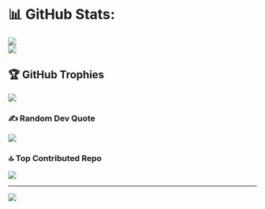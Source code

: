 # 📊 GitHub Stats:
![](https://github-readme-streak-stats.herokuapp.com/?user=srijal30&theme=dark&hide_border=false)<br/>
![](https://github-readme-stats.vercel.app/api/top-langs/?username=srijal30&theme=dark&hide_border=false&include_all_commits=false&count_private=false&layout=compact)

## 🏆 GitHub Trophies
![](https://github-profile-trophy.vercel.app/?username=srijal30&theme=radical&no-frame=false&no-bg=true&margin-w=4)

### ✍️ Random Dev Quote
![](https://quotes-github-readme.vercel.app/api?type=horizontal&theme=dark)

### 🔝 Top Contributed Repo
![](https://github-contributor-stats.vercel.app/api?username=srijal30&limit=5&theme=shadow_blue&combine_all_yearly_contributions=true)

---
[![](https://visitcount.itsvg.in/api?id=srijal30&icon=0&color=12)](https://visitcount.itsvg.in)

<!-- Proudly created with GPRM ( https://gprm.itsvg.in ) -->
